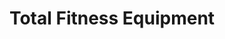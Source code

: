 ---
title: "Total Fitness Equipment"
url: /manchester-center/total-fitness-equipment/
shop: Allgemein
---